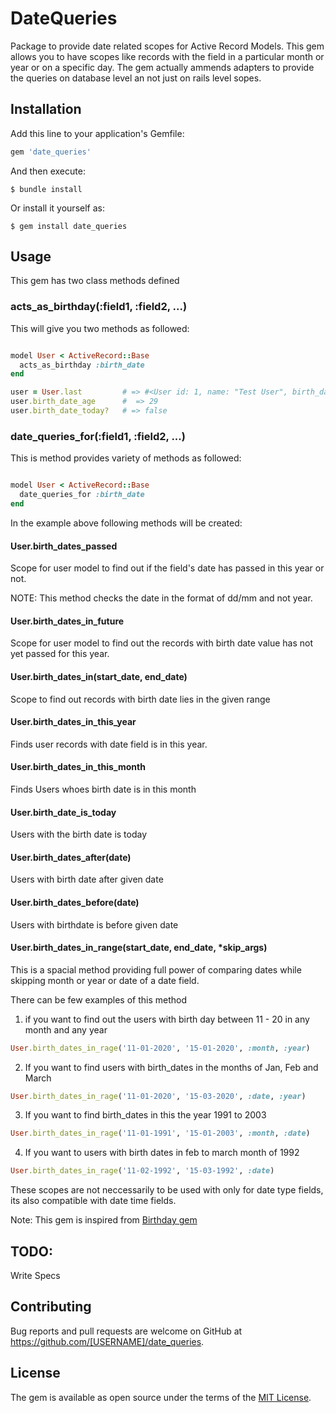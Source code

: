 # DateQueries
Package to provide date related scopes for Active Record Models. This gem allows you to have scopes like records with the field in a particular month or year or on a specific day. The gem actually ammends adapters to provide the queries on database level an not just on rails level sopes.

## Installation

Add this line to your application's Gemfile:

```ruby
gem 'date_queries'
```

And then execute:

    $ bundle install

Or install it yourself as:

    $ gem install date_queries

## Usage

This gem has two class methods defined

### acts_as_birthday(:field1, :field2, ...)

This will give you two methods as followed:

```ruby

model User < ActiveRecord::Base
  acts_as_birthday :birth_date
end

user = User.last         # => #<User id: 1, name: "Test User", birth_date: "1991-11-11", created_at: "2021-02-01 11:35:48.713098000 +1100", updated_at: "2021-02-01 11:35:48.713098000 +1100">
user.birth_date_age      #  => 29
user.birth_date_today?   # => false

```

### date_queries_for(:field1, :field2, ...)

This is method provides variety of methods as followed:

```ruby

model User < ActiveRecord::Base
  date_queries_for :birth_date
end
```
In the example above following methods will be created:

#### User.birth_dates_passed

Scope for user model to find out if the field's date has passed in this year or not.

NOTE: This method checks the date in the format of dd/mm and not year.

#### User.birth_dates_in_future

Scope for user model to find out the records with birth date value has not yet passed for this year.

#### User.birth_dates_in(start_date, end_date)

Scope to find out records with birth date lies in the given range

#### User.birth_dates_in_this_year

Finds user records with date field is in this year.

#### User.birth_dates_in_this_month

Finds Users whoes birth date is in this month

#### User.birth_date_is_today

Users with the birth date is today

#### User.birth_dates_after(date)

Users with birth date after given date

#### User.birth_dates_before(date)

Users with birthdate is before given date

#### User.birth_dates_in_range(start_date, end_date, *skip_args)

This is a spacial method providing full power of comparing dates while skipping month or year or date of a date field.

There can be few examples of this method
1. if you want to find out the users with birth day between 11 - 20 in any month and any year

```ruby
User.birth_dates_in_rage('11-01-2020', '15-01-2020', :month, :year)
```

2. If you want to find users with birth_dates in the months of Jan, Feb and March

```ruby
User.birth_dates_in_rage('11-01-2020', '15-03-2020', :date, :year)
```

3. If you want to find birth_dates in this the year 1991 to 2003

```ruby
User.birth_dates_in_rage('11-01-1991', '15-01-2003', :month, :date)
```

4. If you want to users with birth dates in feb to march month of 1992

```ruby
User.birth_dates_in_rage('11-02-1992', '15-03-1992', :date)
```



These scopes are not neccessarily to be used with only for date type fields, its also compatible with date time fields.

Note: This gem is inspired from [Birthday gem](https://github.com/railslove/birthday)


## TODO:

  Write Specs

## Contributing

Bug reports and pull requests are welcome on GitHub at https://github.com/[USERNAME]/date_queries.


## License

The gem is available as open source under the terms of the [MIT License](https://opensource.org/licenses/MIT).
